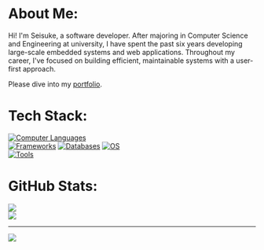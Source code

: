 # About Me:
Hi! I'm Seisuke, a software developer. After majoring in Computer Science and Engineering at university, I have spent the past six years developing large-scale embedded systems and web applications. Throughout my career, I've focused on building efficient, maintainable systems with a user-first approach.

Please dive into my <a href="https://seisuke.info/">portfolio</a>.

# Tech Stack:
[![Computer Languages](https://skillicons.dev/icons?i=c,cpp,py,js,ts,html,css)](https://skillicons.dev)<br/>
[![Frameworks](https://skillicons.dev/icons?i=nodejs,react,nextjs,jquery)](https://skillicons.dev)
[![Databases](https://skillicons.dev/icons?i=postgres,mysql)](https://skillicons.dev)
[![OS](https://skillicons.dev/icons?i=linux)](https://skillicons.dev)
<br/>
[![Tools](https://skillicons.dev/icons?i=git,docker,firebase,supabase,anaconda,jenkins,figma)](https://skillicons.dev)

# GitHub Stats:
![](https://github-readme-streak-stats.herokuapp.com/?user=seihello&theme=flag-india&hide_border=false)<br/>
![](https://github-readme-stats.vercel.app/api/top-langs/?username=seihello&theme=flag-india&hide_border=false&include_all_commits=false&count_private=false&layout=compact)

---
[![](https://visitcount.itsvg.in/api?id=seihello&icon=0&color=0)](https://visitcount.itsvg.in)

<!-- Proudly created with GPRM ( https://gprm.itsvg.in ) -->
